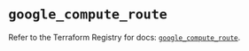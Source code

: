 # `google_compute_route`

Refer to the Terraform Registry for docs: [`google_compute_route`](https://registry.terraform.io/providers/hashicorp/google-beta/5.43.0/docs/resources/google_compute_route).
